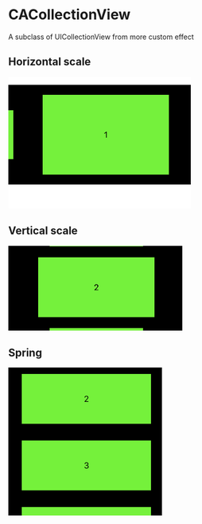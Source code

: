 # CACollectionView
A subclass of UICollectionView from more custom effect


## Horizontal scale
![image](./Resources/horizontal.gif)

## Vertical scale
![image](./Resources/vertical.gif)

## Spring
![image](./Resources/Spring.gif)
